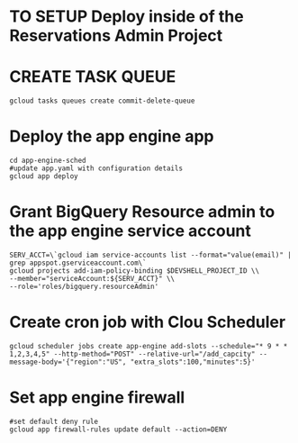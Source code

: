 # TO SETUP Deploy inside of the Reservations Admin Project

# CREATE TASK QUEUE
    gcloud tasks queues create commit-delete-queue

# Deploy the app engine app
    cd app-engine-sched
    #update app.yaml with configuration details
    gcloud app deploy

# Grant BigQuery Resource admin to the app engine service account
    SERV_ACCT=\`gcloud iam service-accounts list --format="value(email)" | grep appspot.gserviceaccount.com\`
    gcloud projects add-iam-policy-binding $DEVSHELL_PROJECT_ID \\
    --member="serviceAccount:${SERV_ACCT}" \\
    --role='roles/bigquery.resourceAdmin'


# Create cron job with Clou Scheduler
    gcloud scheduler jobs create app-engine add-slots --schedule="* 9 * * 1,2,3,4,5" --http-method="POST" --relative-url="/add_capcity" --message-body='{"region":"US", "extra_slots":100,"minutes":5}'

# Set app engine firewall
    #set default deny rule
    gcloud app firewall-rules update default --action=DENY
